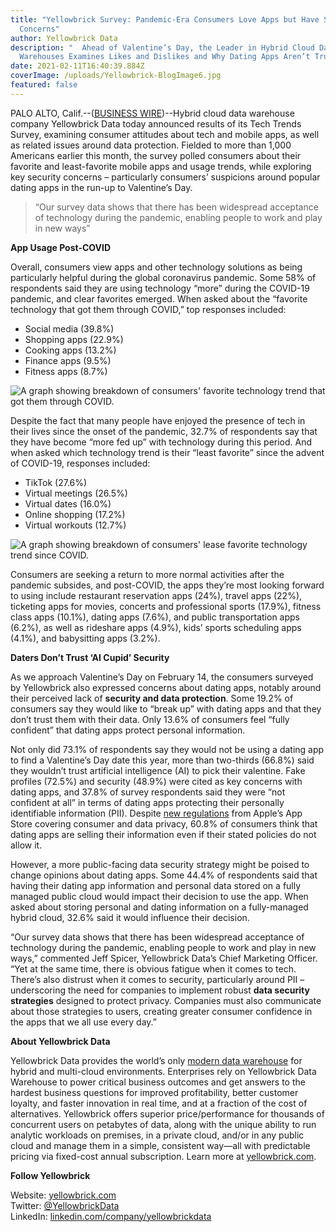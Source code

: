 ```yaml
---
title: "Yellowbrick Survey: Pandemic-Era Consumers Love Apps but Have Security
  Concerns"
author: Yellowbrick Data
description: "  Ahead of Valentine’s Day, the Leader in Hybrid Cloud Data
  Warehouses Examines Likes and Dislikes and Why Dating Apps Aren’t Trusted"
date: 2021-02-11T16:40:39.884Z
coverImage: /uploads/Yellowbrick-BlogImage6.jpg
featured: false
---
```

<!--StartFragment-->

PALO ALTO, Calif.--([BUSINESS WIRE](https://www.businesswire.com/))--Hybrid cloud data warehouse company Yellowbrick Data today announced results of its Tech Trends Survey, examining consumer attitudes about tech and mobile apps, as well as related issues around data protection. Fielded to more than 1,000 Americans earlier this month, the survey polled consumers about their favorite and least-favorite mobile apps and usage trends, while exploring key security concerns – particularly consumers’ suspicions around popular dating apps in the run-up to Valentine’s Day.

> “Our survey data shows that there has been widespread acceptance of technology during the pandemic, enabling people to work and play in new ways”

**App Usage Post-COVID**

Overall, consumers view apps and other technology solutions as being particularly helpful during the global coronavirus pandemic. Some 58% of respondents said they are using technology “more” during the COVID-19 pandemic, and clear favorites emerged. When asked about the “favorite technology that got them through COVID,” top responses included:

* Social media (39.8%)
* Shopping apps (22.9%)
* Cooking apps (13.2%)
* Finance apps (9.5%)
* Fitness apps (8.7%)

![A graph showing breakdown of consumers' favorite technology trend that got them through COVID.](/uploads/favorite-technology-covid-graph.png)

Despite the fact that many people have enjoyed the presence of tech in their lives since the onset of the pandemic, 32.7% of respondents say that they have become “more fed up” with technology during this period. And when asked which technology trend is their “least favorite” since the advent of COVID-19, responses included:

* TikTok (27.6%)
* Virtual meetings (26.5%)
* Virtual dates (16.0%)
* Online shopping (17.2%)
* Virtual workouts (12.7%)

![A graph showing breakdown of consumers' lease favorite technology trend since COVID.](/uploads/least-favorite-technology-graph.png)

Consumers are seeking a return to more normal activities after the pandemic subsides, and post-COVID, the apps they’re most looking forward to using include restaurant reservation apps (24%), travel apps (22%), ticketing apps for movies, concerts and professional sports (17.9%), fitness class apps (10.1%), dating apps (7.6%), and public transportation apps (6.2%), as well as rideshare apps (4.9%), kids’ sports scheduling apps (4.1%), and babysitting apps (3.2%).

**Daters Don’t Trust ‘AI Cupid’ Security**

As we approach Valentine’s Day on February 14, the consumers surveyed by Yellowbrick also expressed concerns about dating apps, notably around their perceived lack of **security and data protection**. Some 19.2% of consumers say they would like to “break up” with dating apps and that they don’t trust them with their data. Only 13.6% of consumers feel “fully confident” that dating apps protect personal information.

Not only did 73.1% of respondents say they would not be using a dating app to find a Valentine’s Day date this year, more than two-thirds (66.8%) said they wouldn’t trust artificial intelligence (AI) to pick their valentine. Fake profiles (72.5%) and security (48.9%) were cited as key concerns with dating apps, and 37.8% of survey respondents said they were “not confident at all” in terms of dating apps protecting their personally identifiable information (PII). Despite [new regulations](https://www.securitymagazine.com/articles/93903-apples-new-requirement-puts-consumer-and-data-privacy-at-the-forefront) from Apple’s App Store covering consumer and data privacy, 60.8% of consumers think that dating apps are selling their information even if their stated policies do not allow it.

However, a more public-facing data security strategy might be poised to change opinions about dating apps. Some 44.4% of respondents said that having their dating app information and personal data stored on a fully managed public cloud would impact their decision to use the app. When asked about storing personal and dating information on a fully-managed hybrid cloud, 32.6% said it would influence their decision.

“Our survey data shows that there has been widespread acceptance of technology during the pandemic, enabling people to work and play in new ways,” commented Jeff Spicer, Yellowbrick Data’s Chief Marketing Officer. “Yet at the same time, there is obvious fatigue when it comes to tech. There’s also distrust when it comes to security, particularly around PII – underscoring the need for companies to implement robust **data security strategies** designed to protect privacy. Companies must also communicate about those strategies to users, creating greater consumer confidence in the apps that we all use every day.”

**About Yellowbrick Data**

Yellowbrick Data provides the world’s only [modern data warehouse](https://www.yellowbrick.com/press-releases/yellowbrick-named-contender-in-cloud-data-warehouse-report-by-forrester/) for hybrid and multi-cloud environments. Enterprises rely on Yellowbrick Data Warehouse to power critical business outcomes and get answers to the hardest business questions for improved profitability, better customer loyalty, and faster innovation in real time, and at a fraction of the cost of alternatives. Yellowbrick offers superior price/performance for thousands of concurrent users on petabytes of data, along with the unique ability to run analytic workloads on premises, in a private cloud, and/or in any public cloud and manage them in a simple, consistent way—all with predictable pricing via fixed-cost annual subscription. Learn more at [yellowbrick.com](https://www.yellowbrick.com/products/data-warehouse/).

**Follow Yellowbrick**

Website: [yellowbrick.com](https://yellowbrick.com/)\
Twitter: [@YellowbrickData](https://twitter.com/YellowbrickData)\
LinkedIn: [linkedin.com/company/yellowbrickdata](https://www.linkedin.com/company/yellowbrickdata/)

<!--EndFragment-->
